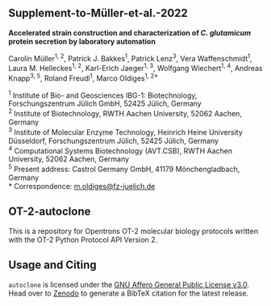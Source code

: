 ## Supplement-to-Müller-et-al.-2022

__Accelerated strain construction and characterization of _C. glutamicum_ protein secretion by laboratory automation__

Carolin Müller<sup>1, 2</sup>, Patrick J. Bakkes<sup>1</sup>, Patrick Lenz<sup>3</sup>, Vera Waffenschmidt<sup>1</sup>, Laura M. Helleckes<sup>1, 2</sup>, Karl-Erich Jaeger<sup>1, 3</sup>, Wolfgang Wiechert<sup>1, 4</sup>, Andreas Knapp<sup>3, 5</sup>, Roland Freudl<sup>1</sup>, Marco Oldiges<sup>1, 2*</sup>  

<sup>1</sup> Institute of Bio- and Geosciences IBG-1: Biotechnology, Forschungszentrum Jülich GmbH, 52425 Jülich, Germany  
<sup>2</sup> Institute of Biotechnology, RWTH Aachen University, 52062 Aachen, Germany  
<sup>3</sup> Institute of Molecular Enzyme Technology, Heinrich Heine University Düsseldorf, Forschungszentrum Jülich, 52425 Jülich, Germany  
<sup>4</sup> Computational Systems Biotechnology (AVT.CSB), RWTH Aachen University, 52062 Aachen, Germany  
<sup>5</sup> Present address: Castrol Germany GmbH, 41179 Mönchengladbach, Germany  
\* Correspondence: m.oldiges@fz-juelich.de  

## OT-2-autoclone

This is a repository for Opentrons OT-2 molecular biology protocols written with the OT-2 Python Protocol API Version 2.

## Usage and Citing
`autoclone` is licensed under the [GNU Affero General Public License v3.0](https://github.com/JuBiotech/OT-2-autoclone/blob/master/LICENSE).
Head over to [Zenodo](https://zenodo.org/record/6390909) to generate a BibTeX citation for the latest release.
